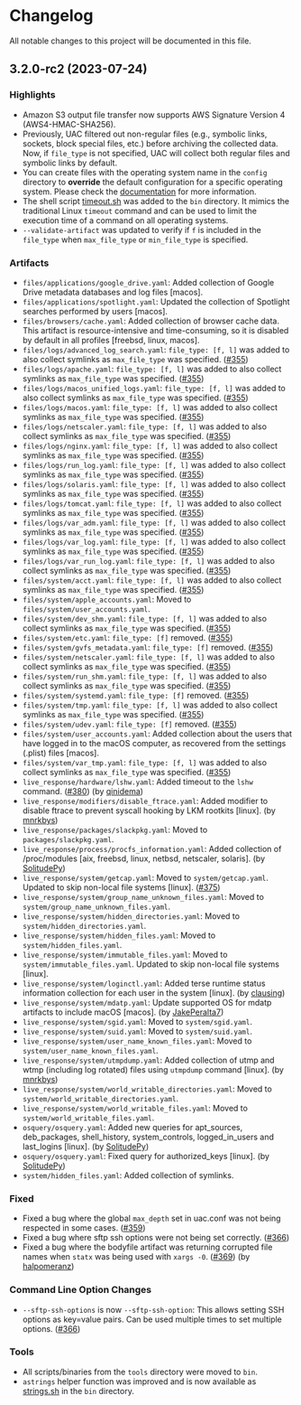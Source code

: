 # Changelog

All notable changes to this project will be documented in this file.

## 3.2.0-rc2 (2023-07-24)

### Highlights

- Amazon S3 output file transfer now supports AWS Signature Version 4 (AWS4-HMAC-SHA256).
- Previously, UAC filtered out non-regular files (e.g., symbolic links, sockets, block special files, etc.) before archiving the collected data. Now, if `file_type` is not specified, UAC will collect both regular files and symbolic links by default.
- You can create files with the operating system name in the `config` directory to **override** the default configuration for a specific operating system. Please check the [documentation](https://tclahr.github.io/uac-docs/config_file/) for more information.
- The shell script [timeout.sh](https://github.com/tclahr/timeout.sh) was added to the `bin` directory. It mimics the traditional Linux `timeout` command and can be used to limit the execution time of a command on all operating systems.
- `--validate-artifact` was updated to verify if `f` is included in the `file_type` when `max_file_type` or `min_file_type` is specified.

### Artifacts

- `files/applications/google_drive.yaml`: Added collection of Google Drive metadata databases and log files [macos].
- `files/applications/spotlight.yaml`: Updated the collection of Spotlight searches performed by users [macos].
- `files/browsers/cache.yaml`: Added collection of browser cache data. This artifact is resource-intensive and time-consuming, so it is disabled by default in all profiles [freebsd, linux, macos].
- `files/logs/advanced_log_search.yaml`: `file_type: [f, l]` was added to also collect symlinks as `max_file_type` was specified. ([#355](https://github.com/tclahr/uac/issues/355))
- `files/logs/apache.yaml`: `file_type: [f, l]` was added to also collect symlinks as `max_file_type` was specified. ([#355](https://github.com/tclahr/uac/issues/355))
- `files/logs/macos_unified_logs.yaml`: `file_type: [f, l]` was added to also collect symlinks as `max_file_type` was specified. ([#355](https://github.com/tclahr/uac/issues/355))
- `files/logs/macos.yaml`: `file_type: [f, l]` was added to also collect symlinks as `max_file_type` was specified. ([#355](https://github.com/tclahr/uac/issues/355))
- `files/logs/netscaler.yaml`: `file_type: [f, l]` was added to also collect symlinks as `max_file_type` was specified. ([#355](https://github.com/tclahr/uac/issues/355))
- `files/logs/nginx.yaml`: `file_type: [f, l]` was added to also collect symlinks as `max_file_type` was specified. ([#355](https://github.com/tclahr/uac/issues/355))
- `files/logs/run_log.yaml`: `file_type: [f, l]` was added to also collect symlinks as `max_file_type` was specified. ([#355](https://github.com/tclahr/uac/issues/355))
- `files/logs/solaris.yaml`: `file_type: [f, l]` was added to also collect symlinks as `max_file_type` was specified. ([#355](https://github.com/tclahr/uac/issues/355))
- `files/logs/tomcat.yaml`: `file_type: [f, l]` was added to also collect symlinks as `max_file_type` was specified. ([#355](https://github.com/tclahr/uac/issues/355))
- `files/logs/var_adm.yaml`: `file_type: [f, l]` was added to also collect symlinks as `max_file_type` was specified. ([#355](https://github.com/tclahr/uac/issues/355))
- `files/logs/var_log.yaml`: `file_type: [f, l]` was added to also collect symlinks as `max_file_type` was specified. ([#355](https://github.com/tclahr/uac/issues/355))
- `files/logs/var_run_log.yaml`: `file_type: [f, l]` was added to also collect symlinks as `max_file_type` was specified. ([#355](https://github.com/tclahr/uac/issues/355))
- `files/system/acct.yaml`: `file_type: [f, l]` was added to also collect symlinks as `max_file_type` was specified. ([#355](https://github.com/tclahr/uac/issues/355))
- `files/system/apple_accounts.yaml`: Moved to `files/system/user_accounts.yaml`.
- `files/system/dev_shm.yaml`: `file_type: [f, l]` was added to also collect symlinks as `max_file_type` was specified. ([#355](https://github.com/tclahr/uac/issues/355))
- `files/system/etc.yaml`: `file_type: [f]` removed. ([#355](https://github.com/tclahr/uac/issues/355))
- `files/system/gvfs_metadata.yaml`: `file_type: [f]` removed. ([#355](https://github.com/tclahr/uac/issues/355))
- `files/system/netscaler.yaml`: `file_type: [f, l]` was added to also collect symlinks as `max_file_type` was specified. ([#355](https://github.com/tclahr/uac/issues/355))
- `files/system/run_shm.yaml`: `file_type: [f, l]` was added to also collect symlinks as `max_file_type` was specified. ([#355](https://github.com/tclahr/uac/issues/355))
- `files/system/systemd.yaml`: `file_type: [f]` removed. ([#355](https://github.com/tclahr/uac/issues/355))
- `files/system/tmp.yaml`: `file_type: [f, l]` was added to also collect symlinks as `max_file_type` was specified. ([#355](https://github.com/tclahr/uac/issues/355))
- `files/system/udev.yaml`: `file_type: [f]` removed. ([#355](https://github.com/tclahr/uac/issues/355))
- `files/system/user_accounts.yaml`: Added collection about the users that have logged in to the macOS computer, as recovered from the settings (.plist) files [macos].
- `files/system/var_tmp.yaml`: `file_type: [f, l]` was added to also collect symlinks as `max_file_type` was specified. ([#355](https://github.com/tclahr/uac/issues/355))
- `live_response/hardware/lshw.yaml`: Added timeout to the `lshw` command. ([#380](https://github.com/tclahr/uac/issues/380)) (by [qinidema](https://github.com/qinidema))
- `live_response/modifiers/disable_ftrace.yaml`: Added modifier to disable ftrace to prevent syscall hooking by LKM rootkits [linux]. (by [mnrkbys](https://github.com/mnrkbys))
- `live_response/packages/slackpkg.yaml`: Moved to `packages/slackpkg.yaml`.
- `live_response/process/procfs_information.yaml`: Added collection of /proc/modules [aix, freebsd, linux, netbsd, netscaler, solaris]. (by [SolitudePy](https://github.com/SolitudePy))
- `live_response/system/getcap.yaml`: Moved to `system/getcap.yaml`. Updated to skip non-local file systems [linux]. ([#375](https://github.com/tclahr/uac/issues/375))
- `live_response/system/group_name_unknown_files.yaml`: Moved to `system/group_name_unknown_files.yaml`.
- `live_response/system/hidden_directories.yaml`: Moved to `system/hidden_directories.yaml`.
- `live_response/system/hidden_files.yaml`: Moved to `system/hidden_files.yaml`.
- `live_response/system/immutable_files.yaml`: Moved to `system/immutable_files.yaml`. Updated to skip non-local file systems [linux].
- `live_response/system/loginctl.yaml`: Added terse runtime status information collection for each user in the system [linux]. (by [clausing](https://github.com/clausing))
- `live_response/system/mdatp.yaml`: Update supported OS for mdatp artifacts to include macOS [macos]. (by [JakePeralta7](https://github.com/JakePeralta7))
- `live_response/system/sgid.yaml`: Moved to `system/sgid.yaml`.
- `live_response/system/suid.yaml`: Moved to `system/suid.yaml`.
- `live_response/system/user_name_known_files.yaml`: Moved to `system/user_name_known_files.yaml`.
- `live_response/system/utmpdump.yaml`: Added collection of utmp and wtmp (including log rotated) files using `utmpdump` command [linux]. (by [mnrkbys](https://github.com/mnrkbys))
- `live_response/system/world_writable_directories.yaml`: Moved to `system/world_writable_directories.yaml`.
- `live_response/system/world_writable_files.yaml`: Moved to `system/world_writable_files.yaml`.
- `osquery/osquery.yaml`: Added new queries for apt_sources, deb_packages, shell_history, system_controls, logged_in_users and last_logins [linux]. (by [SolitudePy](https://github.com/SolitudePy))
- `osquery/osquery.yaml`: Fixed query for authorized_keys [linux]. (by [SolitudePy](https://github.com/SolitudePy))
- `system/hidden_files.yaml`: Added collection of symlinks.

### Fixed

- Fixed a bug where the global `max_depth` set in uac.conf was not being respected in some cases. ([#359](https://github.com/tclahr/uac/issues/359))
- Fixed a bug where sftp ssh options were not being set correctly. ([#366](https://github.com/tclahr/uac/issues/366))
- Fixed a bug where the bodyfile artifact was returning corrupted file names when `statx` was being used with `xargs -0`. ([#369](https://github.com/tclahr/uac/issues/369)) (by [halpomeranz](https://github.com/halpomeranz))

### Command Line Option Changes

- `--sftp-ssh-options` is now `--sftp-ssh-option`: This allows setting SSH options as key=value pairs. Can be used multiple times to set multiple options. ([#366](https://github.com/tclahr/uac/issues/366))

### Tools

- All scripts/binaries from the `tools` directory were moved to `bin`.
- `astrings` helper function was improved and is now available as [strings.sh](https://github.com/tclahr/strings.sh) in the `bin` directory.
